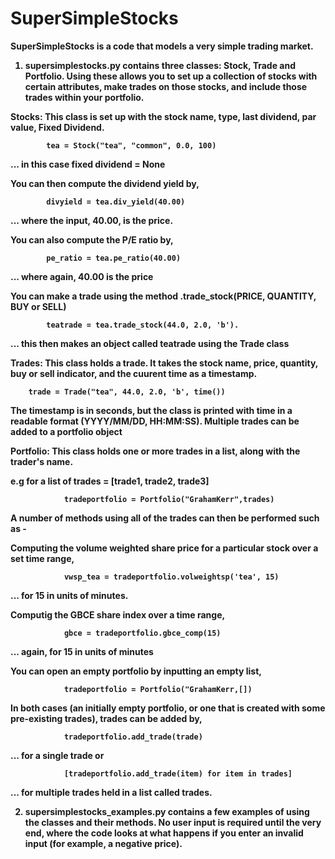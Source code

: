 # SuperSimpleStocks

<b>SuperSimpleStocks<b> is a code that models a very simple trading market. 

1) supersimplestocks.py contains three classes: Stock, Trade and Portfolio. Using these allows you to set up a collection of stocks with certain attributes, make trades on those stocks, and include those trades within your portfolio.

Stocks: This class is set up with the stock name, type, last dividend, par value, Fixed Dividend.

            tea = Stock("tea", "common", 0.0, 100) 
... in this case fixed dividend = None

You can then compute the dividend yield by,

            divyield = tea.div_yield(40.00) 
... where the input, 40.00, is the price.

You can also compute the P/E ratio by,

            pe_ratio = tea.pe_ratio(40.00) 
... where again, 40.00 is the price

You can make a trade using the method .trade_stock(PRICE, QUANTITY, BUY or SELL)

            teatrade = tea.trade_stock(44.0, 2.0, 'b').
... this then makes an object called teatrade using the Trade class

Trades: This class holds a trade. It takes the stock name, price, quantity, buy or sell indicator, and the cuurent time as a timestamp.

        trade = Trade("tea", 44.0, 2.0, 'b', time()) 
The timestamp is in seconds, but the class is printed with time in a readable format (YYYY/MM/DD, HH:MM:SS). Multiple trades can be added to a portfolio object
        
Portfolio: This class holds one or more trades in a list, along with the trader's name.
           
e.g for a list of trades = [trade1, trade2, trade3]

                tradeportfolio = Portfolio("GrahamKerr",trades)
A number of methods using all of the trades can then be performed such as -

Computing the volume weighted share price for a particular stock over a set time range,

                vwsp_tea = tradeportfolio.volweightsp('tea', 15) 
... for 15 in units of minutes. 

Computig the GBCE share index over a time range,

                gbce = tradeportfolio.gbce_comp(15) 
... again, for 15 in units of minutes
            
You can open an empty portfolio by inputting an empty list,

                tradeportfolio = Portfolio("GrahamKerr,[])
                
In both cases (an initially empty portfolio, or one that is created with some pre-existing trades), trades can be added by,

                tradeportfolio.add_trade(trade) 
... for a single trade or

                [tradeportfolio.add_trade(item) for item in trades] 
... for multiple trades held in a list called trades.
             

2) supersimplestocks_examples.py contains a few examples of using the classes and their methods. 
No user input is required until the very end, where the code looks at what happens if you enter an invalid input (for example, a negative price).
        

